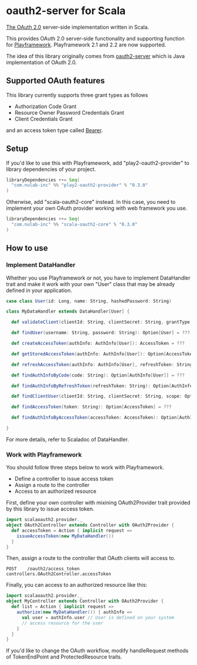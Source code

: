 # oauth2-server for Scala

[The OAuth 2.0](http://tools.ietf.org/html/rfc6749) server-side implementation written in Scala.

This provides OAuth 2.0 server-side functionality and supporting function for [Playframework](http://www.playframework.com/). Playframework 2.1 and 2.2 are now supported.

The idea of this library originally comes from [oauth2-server](https://github.com/yoichiro/oauth2-server) which is Java implementation of OAuth 2.0.

## Supported OAuth features

This library currently supports three grant types as follows

- Authorization Code Grant
- Resource Owner Password Credentials Grant
- Client Credentials Grant

and an access token type called [Bearer](http://tools.ietf.org/html/rfc6750).

## Setup

If you'd like to use this with Playframework, add "play2-oauth2-provider" to library dependencies of your project.

```scala
libraryDependencies ++= Seq(
  "com.nulab-inc" %% "play2-oauth2-provider" % "0.3.0"
)
```

Otherwise, add "scala-oauth2-core" instead. In this case, you need to implement your own OAuth provider working with web framework you use.
```scala
libraryDependencies ++= Seq(
  "com.nulab-inc" %% "scala-oauth2-core" % "0.3.0"
)
```

## How to use

### Implement DataHandler

Whether you use Playframework or not, you have to implement DataHandler trait and make it work with your own "User" class that may be already defined in your application.

```scala
case class User(id: Long, name: String, hashedPassword: String)

class MyDataHandler extends DataHandler[User] {

  def validateClient(clientId: String, clientSecret: String, grantType: String): Boolean = ???

  def findUser(username: String, password: String): Option[User] = ???

  def createAccessToken(authInfo: AuthInfo[User]): AccessToken = ???

  def getStoredAccessToken(authInfo: AuthInfo[User]): Option[AccessToken] = ???

  def refreshAccessToken(authInfo: AuthInfo[User], refreshToken: String): AccessToken = ???

  def findAuthInfoByCode(code: String): Option[AuthInfo[User]] = ???

  def findAuthInfoByRefreshToken(refreshToken: String): Option[AuthInfo[User]] = ???

  def findClientUser(clientId: String, clientSecret: String, scope: Option[String]): Option[User] = ???

  def findAccessToken(token: String): Option[AccessToken] = ???

  def findAuthInfoByAccessToken(accessToken: AccessToken): Option[AuthInfo[User]] = ???

}
```

For more details, refer to Scaladoc of DataHandler.

### Work with Playframework

You should follow three steps below to work with Playframework.

* Define a controller to issue access token
* Assign a route to the controller
* Access to an authorized resource

First, define your own controller with mixining OAuth2Provider trait provided by this library to issue access token.
```scala
import scalaoauth2.provider._
object OAuth2Controller extends Controller with OAuth2Provider {
  def accessToken = Action { implicit request =>
    issueAccessToken(new MyDataHandler())
  }
}
```

Then, assign a route to the controller that OAuth clients will access to.
```
POST    /oauth2/access_token                    controllers.OAuth2Controller.accessToken
```

Finally, you can access to an authorized resource like this:
```scala
import scalaoauth2.provider._
object MyController extends Controller with OAuth2Provider {
  def list = Action { implicit request =>
    authorize(new MyDataHandler()) { authInfo =>
      val user = authInfo.user // User is defined on your system
      // access resource for the user
    }
  }
}
```

If you'd like to change the OAuth workflow, modify handleRequest methods of TokenEndPoint and ProtectedResource traits.
